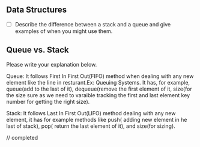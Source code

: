 ## Data Structures
* [ ] Describe the difference between a stack and a queue and give examples of when you might use them.

## Queue vs. Stack
Please write your explanation below.

Queue: It follows First In First Out(FIFO) method when dealing with any new element like the line in resturant.Ex:
Queuing Systems. It has, for example, queue(add to the last of it), dequeue(remove the first element of it, size(for 
the size sure as we need to varaible tracking the first and last element key number for getting the right size). 

Stack: It follows Last In First Out(LIFO) method dealing with any new element, it has for example methods like push( adding new
element in he last of stack), pop( return the last element of it), and size(for sizing).

//  completed